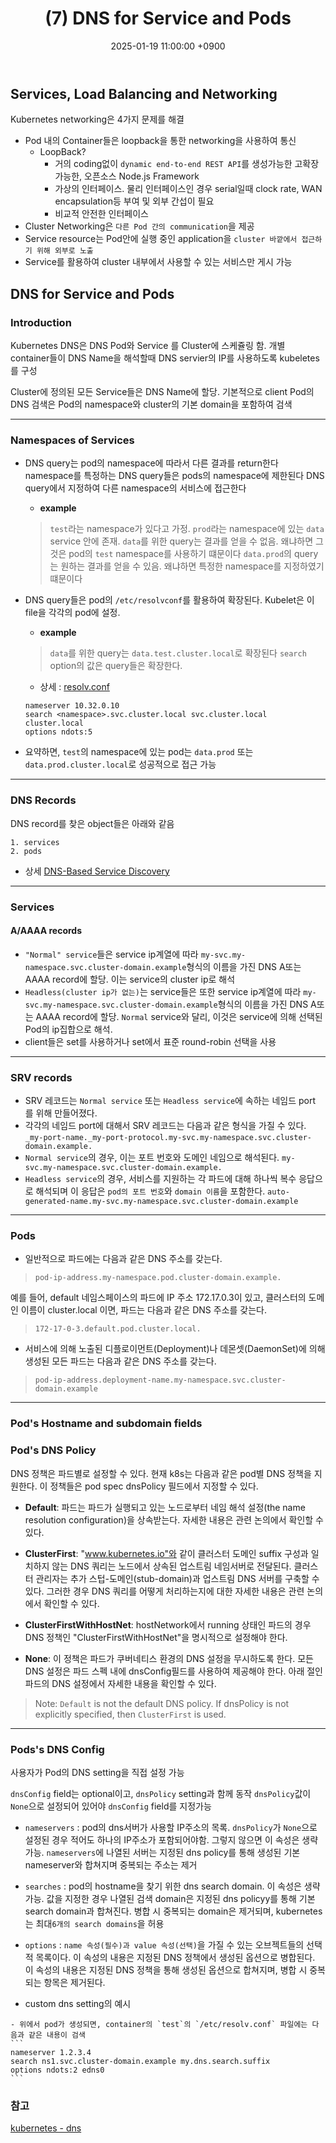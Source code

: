 ﻿---
title: "(7) DNS for Service and Pods"
date : 2025-01-19 11:00:00 +0900
categories: [Kubernetes,DNS]
tags : [k8s,dns]
---



## Services, Load Balancing and Networking

Kubernetes networking은 4가지 문제를 해결
- Pod 내의 Container들은 loopback을 통한 networking을 사용하여 통신
    - LoopBack?
        - 거의 coding없이 `dynamic end-to-end REST API`를 생성가능한 고확장가능한, 오픈소스 Node.js Framework 
        - 가상의 인터페이스. 물리 인터페이스인 경우 serial일때 clock rate, WAN encapsulation등 부여 및 외부 간섭이 필요
        - 비교적 안전한 인터페이스
- Cluster Networking은 `다른 Pod 간의 communication`을 제공
- Service resource는 Pod안에 실행 중인 application을 `cluster 바깥에서 접근하기 위해 외부로 노출`
- Service를 활용하여 cluster 내부에서 사용할 수 있는 서비스만 게시 가능


## DNS for Service and Pods

### Introduction
Kubernetes DNS은 DNS Pod와 Service 를 Cluster에 스케쥴링 함. 
개별 container들이 DNS Name을 해석할때 DNS servier의 IP를 사용하도록 kubeletes를 구성
 
Cluster에 정의된 모든 Service들은 DNS Name에 할당. 기본적으로 client Pod의 DNS 검색은 Pod의 namespace와 cluster의 기본 domain을 포함하여 검색

---

### Namespaces of Services
- DNS query는 pod의 namespace에 따라서 다른 결과를 return한다
namespace를 특정하는 DNS query들은 pods의 namespace에 제한된다
DNS query에서 지정하여 다른 namespace의 서비스에 접근한다

    - **example**
    > `test`라는 namespace가 있다고 가정. `prod`라는 namespace에 있는 `data` service 안에 존재.
    >  `data`를 위한 query는 결과를 얻을 수 없음. 왜냐하면 그것은 pod의  `test` namespace를 사용하기 떄문이다
    > `data.prod`의 query는 원하는 결과를 얻을 수 있음. 왜냐하면 특정한 namespace를 지정하였기 떄문이다

- DNS query들은 pod의 `/etc/resolvconf`를 활용하여 확장된다. Kubelet은 이 file을 각각의 pod에 설정.
    - **example**
    > `data`를 위한 query는 `data.test.cluster.local`로 확장된다
    > `search` option의 값은 query들은 확장한다. 
    - 상세 : [resolv.conf](https://www.man7.org/linux/man-pages/man5/resolv.conf.5.html)
    ```
    nameserver 10.32.0.10
    search <namespace>.svc.cluster.local svc.cluster.local cluster.local
    options ndots:5
    ```
- 요약하면, `test`의 namespace에 있는 pod는 `data.prod` 또는 `data.prod.cluster.local`로 성공적으로 접근 가능

---

### DNS Records
DNS record를 찾은 object들은 아래와 같음

    1. services
    2. pods

- 상세 [DNS-Based Service Discovery ](https://github.com/kubernetes/dns/blob/master/docs/specification.md)

---

### Services
#### A/AAAA records
- `"Normal" service`들은 service ip계열에 따라 `my-svc.my-namespace.svc.cluster-domain.example`형식의 이름을 가진 DNS A또는 AAAA record에 할당. 이는 service의 cluster ip로 해석
- `Headless(cluster ip가 없는)`는 service들은 또한 service ip계열에 따라 
`my-svc.my-namespace.svc.cluster-domain.example`형식의 이름을 가진 DNS A또는 AAAA record에 할당. `Normal` service와 달리, 이것은 service에 의해 선택된 Pod의 ip집합으로 해석.  
- client들은 set를 사용하거나 set에서 표준 round-robin 선택을 사용

---

### SRV records
- SRV 레코드는 `Normal service` 또는 `Headless service`에 속하는 네임드 port 를 위해 만들어졌다. 
- 각각의 네임드 port에 대해서 SRV 레코드는 다음과 같은 형식을 가질 수 있다. `_my-port-name._my-port-protocol.my-svc.my-namespace.svc.cluster-domain.example.`
- `Normal service`의 경우, 이는 포트 번호와 도메인 네임으로 해석된다. `my-svc.my-namespace.svc.cluster-domain.example.` 
- `Headless service`의 경우, 서비스를 지원하는 각 파드에 대해 하나씩 복수 응답으로 해석되며 이 응답은 `pod의 포트 번호`와 `domain 이름`을 포함한다. `auto-generated-name.my-svc.my-namespace.svc.cluster-domain.example`

---

### Pods
- 일반적으로 파드에는 다음과 같은 DNS 주소를 갖는다.
> `pod-ip-address.my-namespace.pod.cluster-domain.example.`

예를 들어, default 네임스페이스의 파드에 IP 주소 172.17.0.3이 있고, 클러스터의 도메인 이름이 cluster.local 이면, 파드는 다음과 같은 DNS 주소를 갖는다.

> `172-17-0-3.default.pod.cluster.local.`

- 서비스에 의해 노출된 디플로이먼트(Deployment)나 데몬셋(DaemonSet)에 의해 생성된 모든 파드는 다음과 같은 DNS 주소를 갖는다.

> `pod-ip-address.deployment-name.my-namespace.svc.cluster-domain.example`

---

### Pod's Hostname and subdomain fields


### Pod's DNS Policy
DNS 정책은 파드별로 설정할 수 있다. 현재 k8s는 다음과 같은 pod별 DNS 정책을 지원한다. 이 정책들은 pod spec dnsPolicy 필드에서 지정할 수 있다.

- **Default**: 파드는 파드가 실행되고 있는 노드로부터 네임 해석 설정(the name resolution configuration)을 상속받는다. 자세한 내용은 관련 논의에서 확인할 수 있다.

- **ClusterFirst**: "www.kubernetes.io"와 같이 클러스터 도메인 suffix 구성과 일치하지 않는 DNS 쿼리는 노드에서 상속된 업스트림 네임서버로 전달된다. 클러스터 관리자는 추가 스텁-도메인(stub-domain)과 업스트림 DNS 서버를 구축할 수 있다. 그러한 경우 DNS 쿼리를 어떻게 처리하는지에 대한 자세한 내용은 관련 논의에서 확인할 수 있다.

- **ClusterFirstWithHostNet**: hostNetwork에서 running 상태인 파드의 경우 DNS 정책인 "ClusterFirstWithHostNet"을 명시적으로 설정해야 한다.

- **None**: 이 정책은 파드가 쿠버네티스 환경의 DNS 설정을 무시하도록 한다. 모든 DNS 설정은 파드 스펙 내에 dnsConfig필드를 사용하여 제공해야 한다. 아래 절인 파드의 DNS 설정에서 자세한 내용을 확인할 수 있다.


> Note: `Default` is not the default DNS policy. If dnsPolicy is not explicitly specified, then `ClusterFirst` is used.

---

### Pods's DNS Config
사용자가 Pod의 DNS setting을 직접 설정 가능

`dnsConfig` field는 optional이고, `dnsPolicy` setting과 함께 동작
`dnsPolicy`값이 `None`으로 설정되어 있어야 `dnsConfig` field를 지정가능

- `nameservers` : pod의 dns서버가 사용할 IP주소의 목록. `dnsPolicy`가 `None`으로 설정된 경우 적어도 하나의 IP주소가 포함되어야함. 그렇지 않으면 이 속성은 생략 가능. `nameservers`에 나열된 서버는 지정된 dns policy를 통해 생성된 기본 nameserver와 합쳐지며 중복되는 주소는 제거
- `searches` : pod의 hostname을 찾기 위한 dns search domain. 이 속성은 생략가능. 값을 지정한 경우 나열된 검색 domain은 지정된 dns policyy를 통해 기본 search domain과 합쳐진다. 병합 시 중복되는 domain은 제거되며, kubernetes는 최대`6개의 search domains`을 허용
- `options` : `name 속성(필수)과 value 속성(선택)`을 가질 수 있는 오브젝트들의 선택적 목록이다. 이 속성의 내용은 지정된 DNS 정책에서 생성된 옵션으로 병합된다. 이 속성의 내용은 지정된 DNS 정책을 통해 생성된 옵션으로 합쳐지며, 병합 시 중복되는 항목은 제거된다.

- custom dns setting의 예시
<script src="https://gist.github.com/kevinsung123/985f811c84e60417cf9fd3ac2e3b66d7.js"></script>

    - 위에서 pod가 생성되면, container의 `test`의 `/etc/resolv.conf` 파일에는 다음과 같은 내용이 검색
    ```
    nameserver 1.2.3.4
    search ns1.svc.cluster-domain.example my.dns.search.suffix
    options ndots:2 edns0
    ```


### 참고
[kubernetes - dns](https://kubernetes.io/ko/docs/concepts/services-networking/dns-pod-service/)